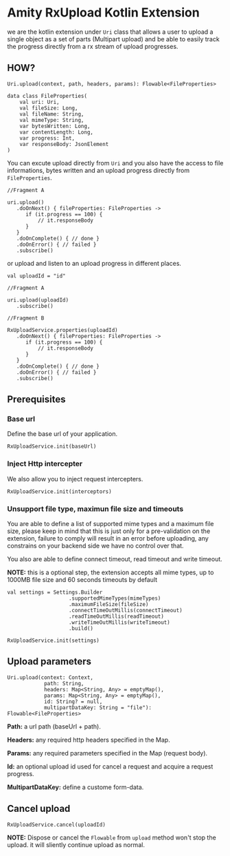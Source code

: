 # Amity RxUpload Kotlin Extension

we are the kotlin extension under `Uri` class that allows a user to upload a single object as a set of parts (Multipart upload) and be able to easily track the progress directly from a rx stream of upload progresses.

## HOW?

```text
Uri.upload(context, path, headers, params): Flowable<FileProperties>
```

```text
data class FileProperties(
    val uri: Uri,
    val fileSize: Long,
    val fileName: String,
    val mimeType: String,
    var bytesWritten: Long,
    var contentLength: Long,
    var progress: Int,
    var responseBody: JsonElement
)
```

You can excute upload directly from `Uri` and you also have the access to file informations, bytes written and an upload progress directly from `FileProperties`.

```text
//Fragment A

uri.upload()
   .doOnNext() { fileProperties: FileProperties ->          
      if (it.progress == 100) {
          // it.responseBody
      }
   }
   .doOnComplete() { // done }
   .doOnError() { // failed }
   .subscribe()
```

or upload and listen to an upload progress in different places.

```text
val uploadId = "id"

//Fragment A

uri.upload(uploadId)
   .subscribe()
   
//Fragment B

RxUploadService.properties(uploadId)
   .doOnNext() { fileProperties: FileProperties ->          
      if (it.progress == 100) {
          // it.responseBody
      }
   }
   .doOnComplete() { // done }
   .doOnError() { // failed }
   .subscribe()
```

## Prerequisites

### Base url

Define the base url of your application.

```text
RxUploadService.init(baseUrl) 
```

### Inject Http intercepter

We also allow you to inject request intercepters.

```text
RxUploadService.init(interceptors) 
```

### Unsupport file type, maximun file size and timeouts

You are able to define a list of supported mime types and a maximum file size, please keep in mind that this is just only for a pre-validation on the extension, failure to comply will result in an error before uploading, any constrains on your backend side we have no control over that.

You also are able to define connect timeout, read timeout and write timeout.  

**NOTE:** this is a optional step, the extension accepts all mime types, up to 1000MB file size and 60 seconds timeouts by default

```text
val settings = Settings.Builder
                    .supportedMimeTypes(mimeTypes)
                    .maximumFileSize(fileSize)
                    .connectTimeOutMillis(connectTimeout)
                    .readTimeOutMillis(readTimeout)
                    .writeTimeOutMillis(writeTimeout)
                    .build()
                    
RxUploadService.init(settings) 
```

## Upload parameters

```text
Uri.upload(context: Context,
            path: String,
            headers: Map<String, Any> = emptyMap(),
            params: Map<String, Any> = emptyMap(),
            id: String? = null,
            multipartDataKey: String = "file"): Flowable<FileProperties>
```

**Path:** a url path (baseUrl + path).

**Headers:** any required http headers specified in the Map.

**Params:** any required parameters specified in the Map (request body).

**Id:** an optional upload id used for cancel a request and acquire a request progress.

**MultipartDataKey:** define a custome form-data.

## Cancel upload

```text
RxUploadService.cancel(uploadId) 
```

**NOTE:** Dispose or cancel the `Flowable` from `upload` method won't stop the upload. it will sliently continue upload as normal.
